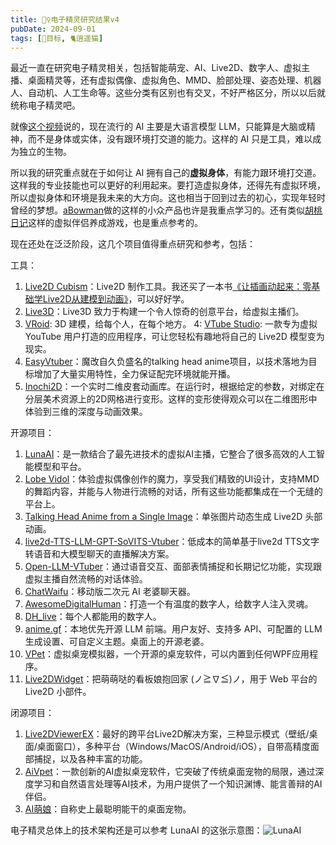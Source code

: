 ```yaml
---
title: 🧚‍♀️电子精灵研究结果v4
pubDate: 2024-09-01
tags: [📆目标, 🐈逍遥猫]
---
```


最近一直在研究电子精灵相关，包括智能萌宠、AI、Live2D、数字人、虚拟主播、桌面精灵等，还有虚拟偶像、虚拟角色、MMD、脸部处理、姿态处理、机器人、自动机、人工生命等。这些分类有区别也有交叉，不好严格区分，所以以后就统称电子精灵吧。

就像[这个视频]说的，现在流行的 AI 主要是大语言模型 LLM，只能算是大脑或精神，而不是身体或实体，没有跟环境打交道的能力。这样的 AI 只是工具，难以成为独立的生物。

所以我的研究重点就在于如何让 AI 拥有自己的**虚拟身体**，有能力跟环境打交道。这样我的专业技能也可以更好的利用起来。要打造虚拟身体，还得先有虚拟环境，所以虚拟身体和环境是我未来的大方向。这也相当于回到过去的初心，实现年轻时曾经的梦想。[aBowman]做的这样的小众产品也许是我重点学习的。还有类似[胡桃日记]这样的虚拟伴侣养成游戏，也是重点参考的。

现在还处在泛泛阶段，这几个项目值得重点研究和参考，包括：

工具：

1. [Live2D Cubism]：Live2D 制作工具。我还买了一本书[《让插画动起来：零基础学Live2D从建模到动画》]，可以好好学。
2. [Live3D]：Live3D 致力于构建一个令人惊奇的创意平台，给虚拟主播们。
3. [VRoid]: 3D 建模，给每个人，在每个地方。
4: [VTube Studio]: 一款专为虚拟 YouTube 用户打造的应用程序，可让您轻松有趣地将自己的 Live2D 模型变为现实。
5. [EasyVtuber]：魔改自久负盛名的talking head anime项目，以技术落地为目标增加了大量实用特性，全力保证配完环境就能开播。
6. [Inochi2D]：一个实时二维皮套动画库。在运行时，根据给定的参数，对绑定在分层美术资源上的2D网格进行变形。这样的变形使得观众可以在二维图形中体验到三维的深度与动画效果。

开源项目：

1. [LunaAI]：是一款结合了最先进技术的虚拟AI主播，它整合了很多高效的人工智能模型和平台。
2. [Lobe Vidol]：体验虚拟偶像创作的魔力，享受我们精致的UI设计，支持MMD的舞蹈内容，并能与人物进行流畅的对话，所有这些功能都集成在一个无缝的平台上。
3. [Talking Head Anime from a Single Image]：单张图片动态生成 Live2D 头部动画。
4. [live2d-TTS-LLM-GPT-SoVITS-Vtuber]：低成本的简单基于live2d TTS文字转语音和大模型聊天的直播解决方案。
5. [Open-LLM-VTuber]：通过语音交互、面部表情捕捉和长期记忆功能，实现跟虚拟主播自然流畅的对话体验。
6. [ChatWaifu]：移动版二次元 AI 老婆聊天器。
7. [AwesomeDigitalHuman]：打造一个有温度的数字人，给数字人注入灵魂。
8. [DH_live]：每个人都能用的数字人。
9. [anime.gf]：本地优先开源 LLM 前端。用户友好、支持多 API、可配置的 LLM 生成设置、可自定义主题。桌面上的开源老婆。
10. [VPet]：虚拟桌宠模拟器，一个开源的桌宠软件，可以内置到任何WPF应用程序。
11. [Live2DWidget]：把萌萌哒的看板娘抱回家 (ノ≧∇≦)ノ，用于 Web 平台的 Live2D 小部件。

闭源项目：

1. [Live2DViewerEX]：最好的跨平台Live2D解决方案，三种显示模式（壁纸/桌面/桌面窗口），多种平台（Windows/MacOS/Android/iOS），自带高精度面部捕捉，以及各种丰富的功能。
2. [AiVpet]：一款创新的AI虚拟桌宠软件，它突破了传统桌面宠物的局限，通过深度学习和自然语言处理等AI技术，为用户提供了一个知识渊博、能言善辩的AI伴侣。
3. [AI萌娘]：自称史上最聪明能干的桌面宠物。

电子精灵总体上的技术架构还是可以参考 LunaAI 的这张示意图：![LunaAI](/images/luna-ai.png)


[这个视频]: https://www.bilibili.com/video/BV1pDsjegEtf/
[aBowman]: https://www.abowman.com/
[胡桃日记]: https://hutaodiary.com/

[Live2D Cubism]: https://www.live2d.com/
[《让插画动起来：零基础学Live2D从建模到动画》]: https://book.douban.com/subject/36730744/
[Live3D]: https://live3d.io/
[VRoid]: https://vroid.com/en
[VTube Studio]: https://denchisoft.com/
[EasyVtuber]: https://github.com/yuyuyzl/EasyVtuber
[Inochi2D]: https://github.com/Inochi2D/inochi2d

[LunaAI]: https://ikaros521.eu.org/site/
[Lobe Vidol]: https://github.com/lobehub/lobe-vidol
[Talking Head Anime from a Single Image]: https://pkhungurn.github.io/talking-head-anime-4/
[live2d-TTS-LLM-GPT-SoVITS-Vtuber]: https://github.com/v3ucn/live2d-TTS-LLM-GPT-SoVITS-Vtuber
[Open-LLM-VTuber]: https://github.com/t41372/Open-LLM-VTuber
[ChatWaifu]: https://github.com/Voine/ChatWaifu_Mobile
[AwesomeDigitalHuman]: https://github.com/wan-h/awesome-digital-human-live2d
[DH_live]: https://github.com/kleinlee/DH_live
[anime.gf]: https://www.anime.gf/
[VPet]: https://github.com/LorisYounger/VPet
[Live2DWidget]: https://github.com/stevenjoezhang/live2d-widget

[Live2DViewerEX]: https://store.steampowered.com/app/616720/Live2DViewerEX/
[AiVpet]: https://www.vpetai.com/
[AI萌娘]: https://store.steampowered.com/app/2331610/AI/
